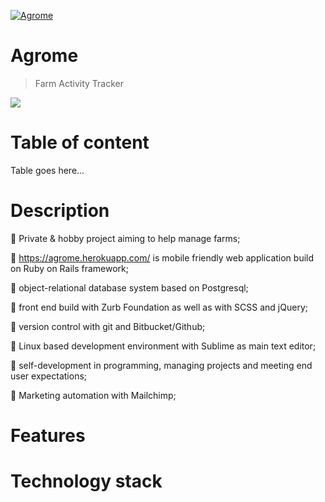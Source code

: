 <a href="https://agrome.herokuapp.com/"><img src="https://github.com/Mapik/agrome/blob/master/public/images/Logo/logo.png" title="Agrome" alt="Agrome"></a>


# Agrome 


> Farm Activity Tracker


<img src="https://github.com/Mapik/agrome/blob/master/vendor/assets/Screenshot%20from%202020-02-06%2007-01-45.png">

# Table of content
Table goes here...

# Description


 Private & hobby project aiming to help manage farms;

 https://agrome.herokuapp.com/ is mobile friendly web application build on Ruby on Rails framework;

 object-relational database system based on Postgresql;

 front end build with Zurb Foundation as well as with SCSS and jQuery;

 version control with git and Bitbucket/Github;

 Linux based development environment with Sublime as main text editor;

 self-development in programming, managing projects and meeting end user expectations;

 Marketing automation with Mailchimp;

# Features

# Technology stack

